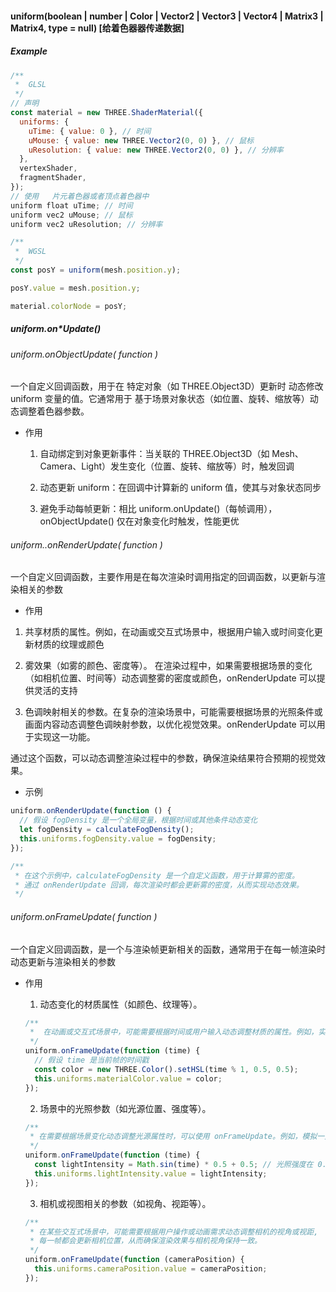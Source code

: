 #### uniform(boolean | number | Color | Vector2 | Vector3 | Vector4 | Matrix3 | Matrix4, type = null) [给着色器器传递数据]

##### Example

```js
/**
 *  GLSL
 */
// 声明
const material = new THREE.ShaderMaterial({
  uniforms: {
    uTime: { value: 0 }, // 时间
    uMouse: { value: new THREE.Vector2(0, 0) }, // 鼠标
    uResolution: { value: new THREE.Vector2(0, 0) }, // 分辨率
  },
  vertexShader,
  fragmentShader,
});
// 使用   片元着色器或者顶点着色器中
uniform float uTime; // 时间
uniform vec2 uMouse; // 鼠标
uniform vec2 uResolution; // 分辨率
```

```js
/**
 *  WGSL
 */
const posY = uniform(mesh.position.y);

posY.value = mesh.position.y;

material.colorNode = posY;
```

##### uniform.on\*Update()

###### uniform.onObjectUpdate( function )

一个自定义回调函数，用于在 特定对象（如 THREE.Object3D）更新时 动态修改 uniform 变量的值。它通常用于 基于场景对象状态（如位置、旋转、缩放等）动态调整着色器参数。

- 作用

  1. 自动绑定到对象更新事件：当关联的 THREE.Object3D（如 Mesh、Camera、Light）发生变化（位置、旋转、缩放等）时，触发回调

  2. 动态更新 uniform：在回调中计算新的 uniform 值，使其与对象状态同步

  3. 避免手动每帧更新：相比 uniform.onUpdate()（每帧调用），onObjectUpdate() 仅在对象变化时触发，性能更优

###### uniform..onRenderUpdate( function )

一个自定义回调函数，主要作用是在每次渲染时调用指定的回调函数，以更新与渲染相关的参数

- 作用

1.  共享材质的属性。例如，在动画或交互式场景中，根据用户输入或时间变化更新材质的纹理或颜色

2.  雾效果（如雾的颜色、密度等）。 在渲染过程中，如果需要根据场景的变化（如相机位置、时间等）动态调整雾的密度或颜色，onRenderUpdate 可以提供灵活的支持

3.  色调映射相关的参数。在复杂的渲染场景中，可能需要根据场景的光照条件或画面内容动态调整色调映射参数，以优化视觉效果。onRenderUpdate 可以用于实现这一功能。

通过这个函数，可以动态调整渲染过程中的参数，确保渲染结果符合预期的视觉效果。

- 示例

```js
uniform.onRenderUpdate(function () {
  // 假设 fogDensity 是一个全局变量，根据时间或其他条件动态变化
  let fogDensity = calculateFogDensity();
  this.uniforms.fogDensity.value = fogDensity;
});

/**
 * 在这个示例中，calculateFogDensity 是一个自定义函数，用于计算雾的密度。
 * 通过 onRenderUpdate 回调，每次渲染时都会更新雾的密度，从而实现动态效果。
 */
```

###### uniform.onFrameUpdate( function )

一个自定义回调函数，是一个与渲染帧更新相关的函数，通常用于在每一帧渲染时动态更新与渲染相关的参数

- 作用

  1. 动态变化的材质属性（如颜色、纹理等）。

  ```js
  /**
   *  在动画或交互式场景中，可能需要根据时间或用户输入动态调整材质的属性。例如，实现材质颜色的渐变或纹理的动态变化：
   */
  uniform.onFrameUpdate(function (time) {
    // 假设 time 是当前帧的时间戳
    const color = new THREE.Color().setHSL(time % 1, 0.5, 0.5);
    this.uniforms.materialColor.value = color;
  });
  ```

  2. 场景中的光照参数（如光源位置、强度等）。

  ```js
  /**
   * 在需要根据场景变化动态调整光源属性时，可以使用 onFrameUpdate。例如，模拟一天中光照强度的变化
   */
  uniform.onFrameUpdate(function (time) {
    const lightIntensity = Math.sin(time) * 0.5 + 0.5; // 光照强度在 0.5 到 1 之间变化
    this.uniforms.lightIntensity.value = lightIntensity;
  });
  ```

  3. 相机或视图相关的参数（如视角、视距等）。

  ```js
  /**
   * 在某些交互式场景中，可能需要根据用户操作或动画需求动态调整相机的视角或视距,
   * 每一帧都会更新相机位置，从而确保渲染效果与相机视角保持一致。
   */
  uniform.onFrameUpdate(function (cameraPosition) {
    this.uniforms.cameraPosition.value = cameraPosition;
  });
  ```
